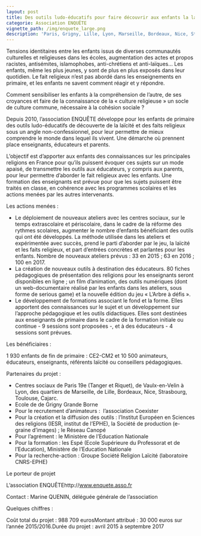 ```yaml
---
layout: post
title: Des outils ludo-éducatifs pour faire découvrir aux enfants la laïcité
categorie: Association ENQUÊTE
vignette_path: /img/enquete_large.png
description: 'Paris, Grigny, Lille, Lyon, Marseille, Bordeaux, Nice, Strasbourg … Comment répondre aux tensions ?'
---
```


Tensions identitaires entre les enfants issus de diverses communautés culturelles et religieuses dans les écoles, augmentation des actes et propos racistes, antisémites, islamophobes, anti-chrétiens et anti-laïques… Les enfants, même les plus jeunes, y sont de plus en plus exposés dans leur quotidien. Le fait religieux n’est pas abordé dans les enseignements en primaire, et les enfants ne savent comment réagir et y répondre.

Comment sensibiliser les enfants à la compréhension de l’autre, de ses croyances et faire de la connaissance de la « culture religieuse » un socle de culture commune, nécessaire à la cohésion sociale ?

Depuis 2010, l’association ENQUÊTE développe pour les enfants de primaire des outils ludo-éducatifs de découverte de la laïcité et des faits religieux sous un angle non-confessionnel, pour leur permettre de mieux comprendre le monde dans lequel ils vivent. Une démarche où prennent place enseignants, éducateurs et parents.

L’objectif est d’apporter aux enfants des connaissances sur les principales religions en France pour qu’ils puissent évoquer ces sujets sur un mode apaisé, de transmettre les outils aux éducateurs, y compris aux parents, pour leur permettre d’aborder le fait religieux avec les enfants. Une formation des enseignants est prévue pour que les sujets puissent être traités en classe, en cohérence avec les programmes scolaires et les actions menées par les autres intervenants.



Les actions menées :

* Le déploiement de nouveaux ateliers avec les centres sociaux, sur le temps extrascolaire et périscolaire, dans le cadre de la réforme des rythmes scolaires, augmenter le nombre d’enfants bénéficiant des outils qui ont été développés. La méthode utilisée dans les ateliers et expérimentée avec succès, prend le parti d’aborder par le jeu, la laïcité et les faits religieux, et part d’entrées concrètes et parlantes pour les enfants. Nombre de nouveaux ateliers prévus : 33 en 2015 ; 63 en 2016 ; 100 en 2017.
* La création de nouveaux outils à destination des éducateurs. 80 fiches pédagogiques de présentation des religions pour les enseignants seront disponibles en ligne ; un film d’animation, des outils numériques (dont un web-documentaire réalisé par les enfants dans les ateliers, sous forme de serious game) et la nouvelle édition du jeu « L’Arbre à défis ».
* Le développement de formations associant le fond et la forme. Elles apportent des connaissances sur le sujet et un développement sur l’approche pédagogique et les outils didactiques. Elles sont destinées aux enseignants de primaire dans le cadre de la formation initiale ou continue - 9 sessions sont proposées -, et à des éducateurs - 4 sessions sont prévues.


Les bénéficiaires :

1 930 enfants de fin de primaire : CE2-CM2 et 10 500 animateurs, éducateurs, enseignants, référents laïcité ou conseillers pédagogiques.

Partenaires du projet :

* Centres sociaux de Paris 19e (Tanger et Riquet), de Vaulx-en-Velin à Lyon, des quartiers de Marseille, de Lille, Bordeaux, Nice, Strasbourg, Toulouse, Cajarc.
* Ecole de de Grigny Grande Borne
* Pour le recrutement d’animateurs :  l’association Coexister
* Pour la création et la diffusion des outils : l’Institut Européen en Sciences des religions (IESR, institut de l’EPHE), la Société de production (e-graine d’images) ; le Réseau Canopé
* Pour l’agrément : le Ministère de l’Education Nationale
* Pour la formation : les Espé (Ecole Supérieure du Professorat et de l’Education), Ministère de l’Education Nationale
* Pour la recherche-action : Groupe Société Religion Laïcité (laboratoire CNRS-EPHE)


Le porteur de projet

L’association ENQUÊTEhttp://www.enquete.asso.fr

Contact : Marine QUENIN, déléguée générale de l’association

Quelques chiffres :

Coût total du projet : 988 709 eurosMontant attribué : 30 000 euros sur l’année 2015/2016.Durée du projet : avril 2015 à septembre 2017
